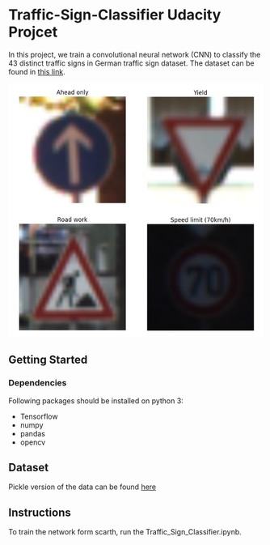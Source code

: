 # Traffic-Sign-Classifier Udacity Projcet


 In this project, we train a convolutional neural network (CNN) to classify the 43 distinct traffic signs in German traffic sign dataset. The dataset can be found in <a href="http://benchmark.ini.rub.de/?section=gtsrb&subsection=dataset" target="_blank">this link</a>.
 
 
![Alt Text](https://github.com/saeedkhaki92/Traffic-Sign-Classifier/blob/master/images/pic.PNG)


## Getting Started

### Dependencies

Following packages should be installed on python 3:

- Tensorflow
- numpy
- pandas
- opencv



## Dataset

Pickle version of the data can be found <a href="https://d17h27t6h515a5.cloudfront.net/topher/2016/October/580d53ce_traffic-sign-data/traffic-sign-data.zip" target="_blank">here</a>


## Instructions

To train the network form scarth, run the Traffic_Sign_Classifier.ipynb. 
